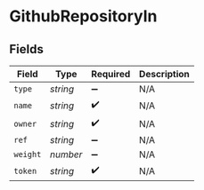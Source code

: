 # GithubRepositoryIn


## Fields

| Field              | Type               | Required           | Description        |
| ------------------ | ------------------ | ------------------ | ------------------ |
| `type`             | *string*           | :heavy_minus_sign: | N/A                |
| `name`             | *string*           | :heavy_check_mark: | N/A                |
| `owner`            | *string*           | :heavy_check_mark: | N/A                |
| `ref`              | *string*           | :heavy_minus_sign: | N/A                |
| `weight`           | *number*           | :heavy_minus_sign: | N/A                |
| `token`            | *string*           | :heavy_check_mark: | N/A                |